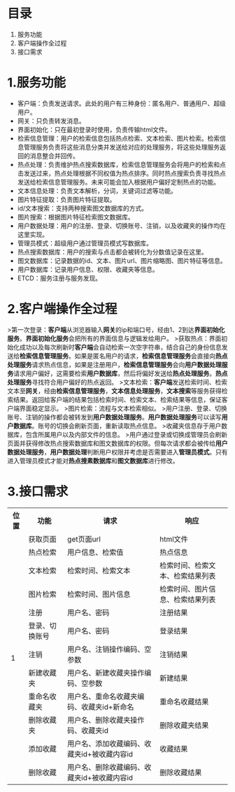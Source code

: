 # 目录

1. 服务功能
2. 客户端操作全过程
3. 接口需求

# 1.服务功能

- 客户端：负责发送请求。此处的用户有三种身份：匿名用户、普通用户、超级用户。
- 网关：只负责转发消息。
- 界面初始化：只在最初登录时使用，负责传输html文件。
- 检索信息管理：用户的检索信息包括热点检索、文本检索、图片检索。检索信息管理服务负责将这些消息分类并发送给对应的处理服务，将这些处理服务返回的消息整合并回传。
- 热点处理：负责维护热点搜索数据库，检索信息管理服务会将用户的检索和点击发送过来，热点处理根据不同权值为热点排序。同时热点搜索负责寻找热点发送给检索信息管理服务。未来可能会加入根据用户偏好定制热点的功能。
- 文本信息处理：负责文本解析，分词，关键词过滤等功能。
- 图片特征提取：负责图片特征提取。
- id/文本搜索：支持两种搜索图文数据库的方式。
- 图片搜索：根据图片特征检索图文数据库。
- 用户数据处理：用户的注册、登录、切换账号、注销，以及收藏夹的操作均在这里实现。
- 管理员模式：超级用户通过管理员模式写数据库。
- 热点搜索数据库：用户的搜索与点击都会被转化为分数值记录在这里。
- 图文数据库：记录数据的id、文本、图片url、图片缩略图、图片特征等信息。
- 用户数据库：记录用户信息、权限、收藏夹等信息。
- ETCD：服务注册与服务发现。

# 2.客户端操作全过程

\>第一次登录：**客户端**从浏览器输入**网关**的ip和端口号，经由1、2到达**界面初始化服务**。**界面初始化服务**会把所有的界面信息与逻辑发给用户。
\>获取热点：界面初始化成功以及每次刷新时**客户端**会自动检索一次空字符串，结合自己的身份信息发送给**检索信息管理服务**。如果是匿名用户的请求，**检索信息管理服务**会直接向**热点处理服务**请求热点信息，如果是注册用户，**检索信息管理服务**会向**用户数据处理服务**请求用户偏好，这需要检索**用户数据库**，然后将偏好发送给**热点处理服务**。**热点处理服务**寻找符合用户偏好的热点返回。
\>文本检索：**客户端**发送检索时间、检索文本至**网关**，经由**检索信息管理服务**，**文本信息处理服务**，**文本搜索**等服务获得检索结果。返回给客户端的结果包括检索时间、检索文本、检索结果等信息，保证客户端界面稳定显示。
\>图片检索：流程与文本检索相似。
\>用户注册、登录、切换账号、注销的操作都会被转发到**用户数据处理服务**。**用户数据处理服务**可以读写**用户数据库**。账号的切换会刷新页面，重新读取热点信息。
\>收藏夹信息存于用户数据库，包含所属用户以及内部文件的信息。
\>用户通过登录或切换成管理员会刷新页面并获得修改热点搜索数据库和图文数据库的权限。但每次请求都会被传给**用户数据处理服务**，**用户数据处理**判断用户权限并考虑是否需要进入**管理员模式**。只有进入管理员模式才能对**热点搜素数据库**和**图文数据库**进行修改。

# 3.接口需求

<table>
  <tr>
    <th>位置</th>
    <th>功能</th>
    <th>请求</th>
    <th>响应</th>
  </tr>
  <tr>
    <td rowspan="12">1</td>
    <td>获取页面</td>
    <td>get页面url</td>
    <td>html文件</td>
  </tr>
  <tr>
    <td>热点检索</td>
    <td>用户信息、检索值</td>
    <td>热点信息</td>
  </tr>
  <tr>
    <td>文本检索</td>
    <td>检索时间、检索文本</td>
    <td>检索时间、检索文本、检索结果列表</td>
  </tr>
  <tr>
    <td>图片检索</td>
    <td>检索时间、图片信息</td>
    <td>检索时间、图片信息、检索结果列表</td>
  </tr>
  <tr>
    <td>注册</td>
    <td>用户名、密码</td>
    <td>注册结果</td>
  </tr>
  <tr>
    <td>登录、切换账号</td>
    <td>用户名、密码</td>
    <td>登录结果</td>
  </tr>
  <tr>
    <td>注销</td>
    <td>用户名、注销操作编码、空参数</td>
    <td>注销结果</td>
  </tr>
  <tr>
    <td>新建收藏夹</td>
    <td>用户名、新建收藏夹操作编码、空参数</td>
    <td>新建结果</td>
  </tr>
  <tr>
    <td>重命名收藏夹</td>
    <td>用户名、重命名收藏夹编码、收藏夹id+新命名</td>
    <td>重命名收藏结果</td>
  </tr>
  <tr>
    <td>删除收藏夹</td>
    <td>用户名、删除收藏夹操作码、收藏夹id</td>
    <td>删除收藏夹结果</td>
  </tr>
  <tr>
    <td>添加收藏</td>
    <td>用户名、添加收藏编码、收藏夹id+被收藏内容id</td>
    <td>收藏结果</td>
  </tr>
  <tr>
    <td>删除收藏</td>
    <td>用户名、删除收藏编码、收藏夹id+被收藏内容id</td>
    <td>删除收藏结果</td>
  </tr>
</table>
  
